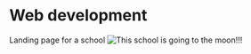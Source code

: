 # Web development

Landing page for a school
![This school is going to the moon!!!](https://images.emojiterra.com/google/android-12l/512px/1f680.png)
